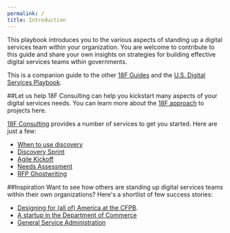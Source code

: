 ```yaml
---
permalink: /
title: Introduction
---
```

This playbook introduces you to the various aspects of standing up a digital services team within your organization.  You are welcome to contribute to this guide and share your own insights on strategies for building effective digital services teams wthin governments.  

This is a companion guide to the other [18F Guides](https://pages.18f.gov/guides/) and the [U.S. Digital Services Playbook](https://playbook.cio.gov/).

##Let us help
18F Consulting can help you kickstart many aspects of your digital services needs.  You can learn more about the [18F approach](https://pages.18f.gov/partnership-playbook/index.html) to projects here.

[18F Consulting](https://18f.gsa.gov/consulting) provides a number of services to get you started.  Here are just a few:

* [When to use discovery](about-18f-consulting-services/when-to-use-discovery/)
* [Discovery Sprint](about-18f-consulting-services/discovery-sprint/)
* [Agile Kickoff](about-18f-consulting-services/agile-kickoff-meeting/)
* [Needs Assessment](about-18f-consulting-services/needs-assessment/)
* [RFP Ghostwriting](about-18f-consulting-services/ghostwriting-workshop/)


##Inspiration
Want to see how others are standing up digital services teams within their own organizations?  Here's a shortlist of few success stories:

 - [Designing for (all of) America at the CFPB](http://www.slideshare.net/molliebates/designing-for-all-of-america-at-the-cfpb-aiga-conference-presentation).
 - [A startup in the Department of Commerce](https://www.commerce.gov/dataservice/)
 - [General Service Administration](http://www.agilegovleaders.org/case-studies/gsa/)
 